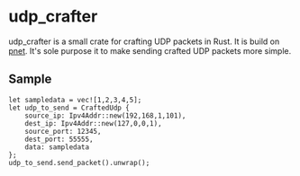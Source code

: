 # udp_crafter

udp_crafter is a small crate for crafting UDP packets in Rust. It is build on [pnet](https://github.com/libpnet/libpnet). It's sole purpose it to make sending crafted UDP packets more simple.

## Sample
    let sampledata = vec![1,2,3,4,5];
    let udp_to_send = CraftedUdp {
        source_ip: Ipv4Addr::new(192,168,1,101),
        dest_ip: Ipv4Addr::new(127,0,0,1),
        source_port: 12345,
        dest_port: 55555,
        data: sampledata
    };
    udp_to_send.send_packet().unwrap();